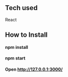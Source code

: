 ## Tech used
React

## How to Install
#### npm install
#### npm start
#### Open http://127.0.0.1:3000/
```
